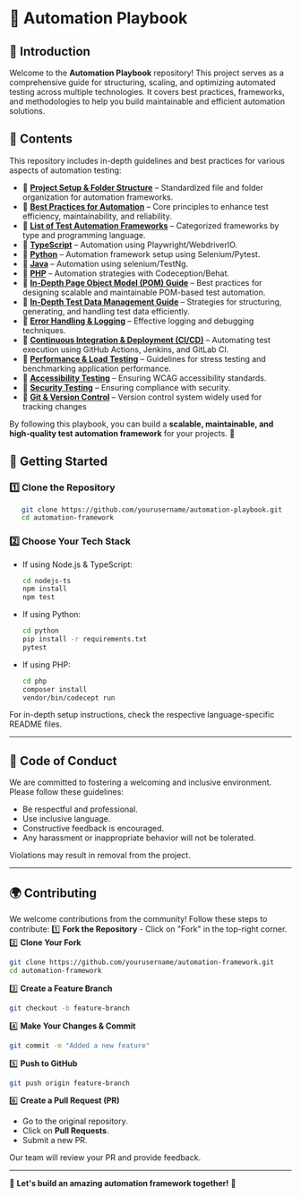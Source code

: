 # 🚀 Automation Playbook

## 🌟 Introduction

Welcome to the **Automation Playbook** repository! This project serves as a comprehensive guide for structuring, scaling, and optimizing automated testing across multiple technologies. It covers best practices, frameworks, and methodologies to help you build maintainable and efficient automation solutions.

## 📌 Contents

This repository includes in-depth guidelines and best practices for various aspects of automation testing:

- 🔹 **[Project Setup & Folder Structure](./project-setup.md)** – Standardized file and folder organization for automation frameworks.
- 🔹 **[Best Practices for Automation](./best-practices.md)** – Core principles to enhance test efficiency, maintainability, and reliability.
- 🔹 **[List of Test Automation Frameworks](./frameworks.md)** – Categorized frameworks by type and programming language.
- 🔹 **[TypeScript](./typescript.md)** – Automation using Playwright/WebdriverIO.
- 🔹 **[Python](./python.md)** – Automation framework setup using Selenium/Pytest.
- 🔹 **[Java](./java.md)** – Automation using selenium/TestNg.
- 🔹 **[PHP](./php.md)** – Automation strategies with Codeception/Behat.
- 🔹 **[In-Depth Page Object Model (POM) Guide](./pom.md)** – Best practices for designing scalable and maintainable POM-based test automation.
- 🔹 **[In-Depth Test Data Management Guide](./test-data.md)** – Strategies for structuring, generating, and handling test data efficiently.
- 🔹 **[Error Handling & Logging](./error-handling.md)** – Effective logging and debugging techniques.
- 🔹 **[Continuous Integration & Deployment (CI/CD)](./cicd.md)** – Automating test execution using GitHub Actions, Jenkins, and GitLab CI.
- 🔹 **[Performance & Load Testing](./performance.md)** – Guidelines for stress testing and benchmarking application performance.
- 🔹 **[Accessibility Testing](./accessibility.md)** – Ensuring WCAG accessibility standards.
- 🔹 **[Security Testing](./security-testing.md)** – Ensuring compliance with security.
- 🔹 **[Git & Version Control](./git.md)** – Version control system widely used for tracking changes

By following this playbook, you can build a **scalable, maintainable, and high-quality test automation framework** for your projects. 🚀



## 🚀 Getting Started

### 1️⃣ Clone the Repository

```sh
   git clone https://github.com/yourusername/automation-playbook.git
   cd automation-framework
```

### 2️⃣ Choose Your Tech Stack

- If using Node.js & TypeScript:
  ```sh
  cd nodejs-ts
  npm install
  npm test
  ```
- If using Python:
  ```sh
  cd python
  pip install -r requirements.txt
  pytest
  ```
- If using PHP:
  ```sh
  cd php
  composer install
  vendor/bin/codecept run
  ```

For in-depth setup instructions, check the respective language-specific README files.

---

## 🤝 Code of Conduct

We are committed to fostering a welcoming and inclusive environment. Please follow these guidelines:

- Be respectful and professional.
- Use inclusive language.
- Constructive feedback is encouraged.
- Any harassment or inappropriate behavior will not be tolerated.

Violations may result in removal from the project.

---

## 🌍 Contributing

We welcome contributions from the community! Follow these steps to contribute:
1️⃣ **Fork the Repository** - Click on "Fork" in the top-right corner.
2️⃣ **Clone Your Fork**

```sh
git clone https://github.com/yourusername/automation-framework.git
cd automation-framework
```

3️⃣ **Create a Feature Branch**

```sh
git checkout -b feature-branch
```

4️⃣ **Make Your Changes & Commit**

```sh
git commit -m "Added a new feature"
```

5️⃣ **Push to GitHub**

```sh
git push origin feature-branch
```

6️⃣ **Create a Pull Request (PR)**

- Go to the original repository.
- Click on **Pull Requests**.
- Submit a new PR.

Our team will review your PR and provide feedback.

---

🌟 **Let's build an amazing automation framework together!** 🚀

